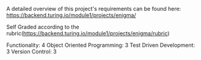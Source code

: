 A detailed overview of this project's requirements can be found here:
https://backend.turing.io/module1/projects/enigma/

Self Graded according to the rubric(https://backend.turing.io/module1/projects/enigma/rubric)

Functionality: 4
Object Oriented Programming: 3
Test Driven Development: 3
Version Control: 3
